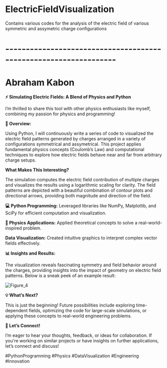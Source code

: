# ElectricFieldVisualization
Contains various codes for the analysis of the electric field of various symmetric and assymetric charge configurations

# -----------------------------------------------------------------
# Abraham Kabon

**⚡ Simulating Electric Fields: A Blend of Physics and Python**

I’m thrilled to share this tool with other physics enthusiasts like myself, combining my passion for physics and programming!

**🔎 Overview:**

Using Python, I will continuously write a series of code to visualized the electric field patterns generated by charges arranged in a variety of configurations symmetrical and assymetrical. This project applies fundamental physics concepts (Coulomb’s Law) and computational techniques to explore how electric fields behave near and far from arbitrary charge setups.

**What Makes This Interesting?**

The simulation computes the electric field contribution of multiple charges and visualizes the results using a logarithmic scaling for clarity.
The field patterns are depicted with a beautiful combination of contour plots and directional arrows, providing both magnitude and direction of the field.

**💻 Python Programming:** Leveraged libraries like NumPy, Matplotlib, and SciPy for efficient computation and visualization.

**🔭 Physics Applications:** Applied theoretical concepts to solve a real-world-inspired problem.

**Data Visualization:** Created intuitive graphics to interpret complex vector fields effectively.

**📊 Insights and Results:**

The visualization reveals fascinating symmetry and field behavior around the charges, providing insights into the impact of geometry on electric field patterns. Below is a sneak peek of an example result:


![Figure_4](https://github.com/user-attachments/assets/b43092a7-7ad8-4639-9fe6-1344fedcf48a)


**💡 What’s Next?**

This is just the beginning! Future possibilities include exploring time-dependent fields, optimizing the code for large-scale simulations, or applying these concepts to real-world engineering problems.

**🙌 Let’s Connect!**

I’m eager to hear your thoughts, feedback, or ideas for collaboration. If you're working on similar projects or have insights on further applications, let’s connect and discuss!

#PythonProgramming #Physics #DataVisualization #Engineering #Innovation
